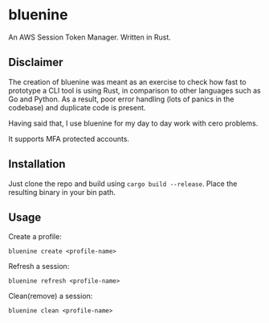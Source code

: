 # bluenine
An AWS Session Token Manager. Written in Rust.

## Disclaimer
The creation of bluenine was meant as an exercise to check how fast to prototype a CLI tool is using Rust, in comparison to other languages such as Go and Python. As a result, poor error handling (lots of panics in the codebase) and duplicate code is present.

Having said that, I use bluenine for my day to day work with cero problems.

It supports MFA protected accounts.

## Installation

Just clone the repo and build using ```cargo build --release```. Place the resulting binary in your bin path.

## Usage

Create a profile:

```
bluenine create <profile-name>
```

Refresh a session:

```
bluenine refresh <profile-name>
```

Clean(remove) a session:

```
bluenine clean <profile-name>
```